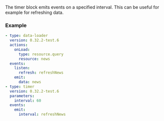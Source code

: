 The timer block emits events on a specified interval. This can be useful for example for refreshing
data.

### Example

```yaml
- type: data-loader
  version: 0.32.2-test.6
  actions:
    onLoad:
      type: resource.query
      resource: news
  events:
    listen:
      refresh: refreshNews
    emit:
      data: news
- type: timer
  version: 0.32.2-test.6
  parameters:
    interval: 60
  events:
    emit:
      interval: refreshNews
```
